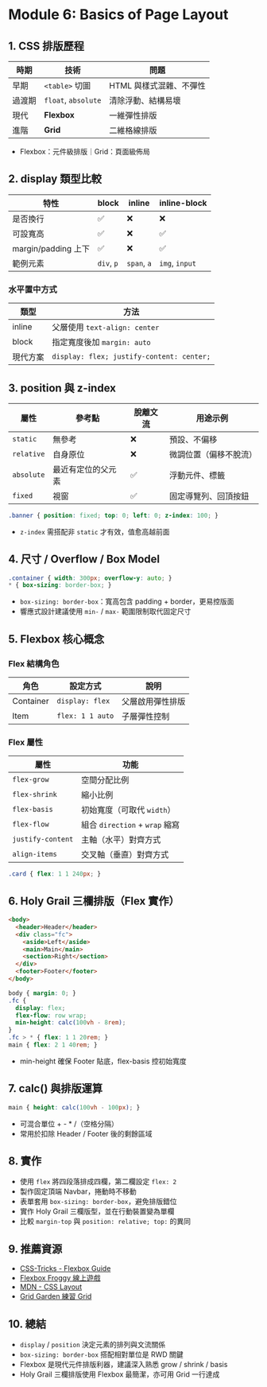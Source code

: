 # Module 6: Basics of Page Layout

## 1. CSS 排版歷程
| 時期 | 技術 | 問題 |
| --- | --- | --- |
| 早期 | `<table>` 切圖 | HTML 與樣式混雜、不彈性 |
| 過渡期 | `float`, `absolute` | 清除浮動、結構易壞 |
| 現代 | **Flexbox** | 一維彈性排版 |
| 進階 | **Grid** | 二維格線排版 |
- Flexbox：元件級排版｜Grid：頁面級佈局

## 2. display 類型比較
| 特性 | block | inline | inline-block |
| --- | --- | --- | --- |
| 是否換行 | ✅ | ❌ | ❌ |
| 可設寬高 | ✅ | ❌ | ✅ |
| margin/padding 上下 | ✅ | ❌ | ✅ |
| 範例元素 | `div`, `p` | `span`, `a` | `img`, `input` |

### 水平置中方式
| 類型 | 方法 |
| --- | --- |
| inline | 父層使用 `text-align: center` |
| block | 指定寬度後加 `margin: auto` |
| 現代方案 | `display: flex; justify-content: center;` |

## 3. position 與 z-index
| 屬性 | 參考點 | 脫離文流 | 用途示例 |
| --- | --- | --- | --- |
| `static` | 無參考 | ❌ | 預設、不偏移 |
| `relative` | 自身原位 | ❌ | 微調位置（偏移不脫流） |
| `absolute` | 最近有定位的父元素 | ✅ | 浮動元件、標籤 |
| `fixed` | 視窗 | ✅ | 固定導覽列、回頂按鈕 |
```css
.banner { position: fixed; top: 0; left: 0; z-index: 100; }
```
- `z-index` 需搭配非 `static` 才有效，值愈高越前面

## 4. 尺寸 / Overflow / Box Model
```css
.container { width: 300px; overflow-y: auto; }
* { box-sizing: border-box; }
```
- `box-sizing: border-box`：寬高包含 padding + border，更易控版面
- 響應式設計建議使用 `min-` / `max-` 範圍限制取代固定尺寸

## 5. Flexbox 核心概念
### Flex 結構角色
| 角色 | 設定方式 | 說明 |
| --- | --- | --- |
| Container | `display: flex` | 父層啟用彈性排版 |
| Item | `flex: 1 1 auto` | 子層彈性控制 |

### Flex 屬性
| 屬性 | 功能 |
| --- | --- |
| `flex-grow` | 空間分配比例 |
| `flex-shrink` | 縮小比例 |
| `flex-basis` | 初始寬度（可取代 `width`） |
| `flex-flow` | 組合 `direction` + `wrap` 縮寫 |
| `justify-content` | 主軸（水平）對齊方式 |
| `align-items` | 交叉軸（垂直）對齊方式 |
```css
.card { flex: 1 1 240px; }
```

## 6. Holy Grail 三欄排版（Flex 實作）
```html
<body>
  <header>Header</header>
  <div class="fc">
    <aside>Left</aside>
    <main>Main</main>
    <section>Right</section>
  </div>
  <footer>Footer</footer>
</body>
```
```css
body { margin: 0; }
.fc {
  display: flex;
  flex-flow: row wrap;
  min-height: calc(100vh - 8rem);
}
.fc > * { flex: 1 1 20rem; }
main { flex: 2 1 40rem; }
```
-  min-height 確保 Footer 貼底，flex-basis 控初始寬度 

## 7. calc() 與排版運算
```css
main { height: calc(100vh - 100px); }
```
- 可混合單位 + - * /（空格分隔）
- 常用於扣除 Header / Footer 後的剩餘區域

## 8. 實作
- 使用 `flex` 將四段落排成四欄，第二欄設定 `flex: 2`
- 製作固定頂端 Navbar，捲動時不移動
- 表單套用 `box-sizing: border-box`，避免排版錯位
- 實作 Holy Grail 三欄版型，並在行動裝置變為單欄
- 比較 `margin-top` 與 `position: relative; top:` 的異同

## 9. 推薦資源
- [CSS-Tricks - Flexbox Guide](https://css-tricks.com/snippets/css/a-guide-to-flexbox/)
- [Flexbox Froggy 線上遊戲](https://flexboxfroggy.com/)
- [MDN - CSS Layout](https://developer.mozilla.org/en-US/docs/Learn/CSS/CSS_layout)
- [Grid Garden 練習 Grid](https://cssgridgarden.com/)

## 10. 總結
- `display` / `position` 決定元素的排列與文流關係
- `box-sizing: border-box` 搭配相對單位是 RWD 關鍵
- Flexbox 是現代元件排版利器，建議深入熟悉 grow / shrink / basis
- Holy Grail 三欄排版使用 Flexbox 最簡潔，亦可用 Grid 一行達成
